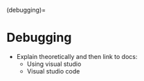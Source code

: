 (debugging)=
# Debugging

- Explain theoretically and then link to docs:
  - Using visual studio
  - Visual studio code
